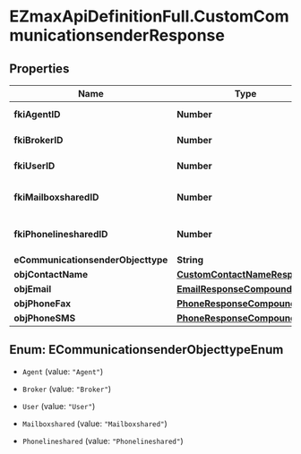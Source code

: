 # EZmaxApiDefinitionFull.CustomCommunicationsenderResponse

## Properties

Name | Type | Description | Notes
------------ | ------------- | ------------- | -------------
**fkiAgentID** | **Number** | The unique ID of the Agent. | [optional] 
**fkiBrokerID** | **Number** | The unique ID of the Broker. | [optional] 
**fkiUserID** | **Number** | The unique ID of the User | [optional] 
**fkiMailboxsharedID** | **Number** | The unique ID of the Mailboxshared | [optional] 
**fkiPhonelinesharedID** | **Number** | The unique ID of the Phonelineshared | [optional] 
**eCommunicationsenderObjecttype** | **String** |  | 
**objContactName** | [**CustomContactNameResponse**](CustomContactNameResponse.md) |  | 
**objEmail** | [**EmailResponseCompound**](EmailResponseCompound.md) |  | [optional] 
**objPhoneFax** | [**PhoneResponseCompound**](PhoneResponseCompound.md) |  | [optional] 
**objPhoneSMS** | [**PhoneResponseCompound**](PhoneResponseCompound.md) |  | [optional] 



## Enum: ECommunicationsenderObjecttypeEnum


* `Agent` (value: `"Agent"`)

* `Broker` (value: `"Broker"`)

* `User` (value: `"User"`)

* `Mailboxshared` (value: `"Mailboxshared"`)

* `Phonelineshared` (value: `"Phonelineshared"`)




